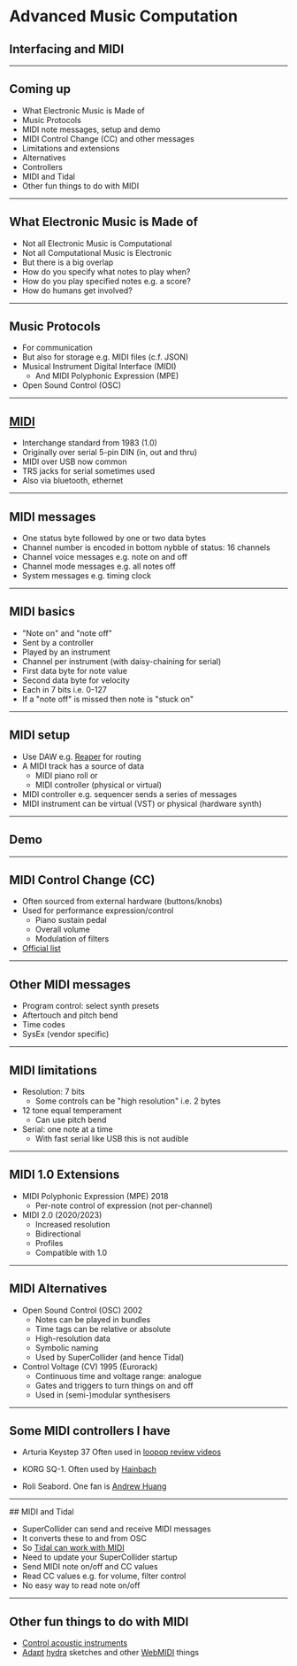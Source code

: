 # Advanced Music Computation

## Interfacing and MIDI

---

## Coming up

- What Electronic Music is Made of
- Music Protocols
- MIDI note messages, setup and demo
- MIDI Control Change (CC) and other messages
- Limitations and extensions
- Alternatives
- Controllers
- MIDI and Tidal
- Other fun things to do with MIDI

---

## What Electronic Music is Made of

- Not all Electronic Music is Computational
- Not all Computational Music is Electronic
- But there is a big overlap
- How do you specify what notes to play when?
- How do you play specified notes e.g. a score?
- How do humans get involved?

---

## Music Protocols

- For communication
- But also for storage e.g. MIDI files (c.f. JSON) 
- Musical Instrument Digital Interface (MIDI)
  - And MIDI Polyphonic Expression (MPE)
- Open Sound Control (OSC)

---

## [MIDI](https://en.wikipedia.org/wiki/MIDI)

- Interchange standard from 1983 (1.0)
- Originally over serial 5-pin DIN (in, out and thru)
- MIDI over USB now common
- TRS jacks for serial sometimes used
- Also via bluetooth, ethernet

---

## MIDI messages

- One status byte followed by one or two data bytes
- Channel number is encoded in bottom nybble of status: 16 channels
- Channel voice messages e.g. note on and off
- Channel mode messages e.g. all notes off
- System messages e.g. timing clock

---

## MIDI basics

- "Note on" and "note off"
- Sent by a controller
- Played by an instrument
- Channel per instrument (with daisy-chaining for serial)
- First data byte for note value
- Second data byte for velocity
- Each in 7 bits i.e. 0-127
- If a "note off" is missed then note is "stuck on"

---

## MIDI setup

- Use DAW e.g. [Reaper](https://www.reaper.fm/) for routing
- A MIDI track has a source of data
  - MIDI piano roll or
  - MIDI controller (physical or virtual)
- MIDI controller e.g. sequencer sends a series of messages
- MIDI instrument can be virtual (VST) or physical (hardware synth)

---

## Demo

---

## MIDI Control Change (CC)

- Often sourced from external hardware (buttons/knobs)
- Used for performance expression/control
  - Piano sustain pedal
  - Overall volume
  - Modulation of filters
- [Official list](https://midi.org/midi-1-0-control-change-messages)

---

## Other MIDI messages

- Program control: select synth presets
- Aftertouch and pitch bend
- Time codes
- SysEx (vendor specific)

---

## MIDI limitations

- Resolution: 7 bits
  - Some controls can be "high resolution" i.e. 2 bytes
- 12 tone equal temperament
  - Can use pitch bend
- Serial: one note at a time
  - With fast serial like USB this is not audible

---

## MIDI 1.0 Extensions

- MIDI Polyphonic Expression (MPE) 2018
  - Per-note control of expression (not per-channel)
- MIDI 2.0 (2020/2023)
  - Increased resolution
  - Bidirectional
  - Profiles
  - Compatible with 1.0

---

## MIDI Alternatives

- Open Sound Control (OSC) 2002
  - Notes can be played in bundles
  - Time tags can be relative or absolute
  - High-resolution data
  - Symbolic naming
  - Used by SuperCollider (and hence Tidal)
- Control Voltage (CV) 1995 (Eurorack)
  - Continuous time and voltage range: analogue
  - Gates and triggers to turn things on and off
  - Used in (semi-)modular synthesisers

---

## Some MIDI controllers I have

- Arturia Keystep 37
Often used in [loopop review videos](https://youtu.be/I3iaHNIJFsg?si=hpDtUAKiLqwwQoyy)

- KORG SQ-1. Often used by [Hainbach](https://youtu.be/iyykGgOKj_Y?si=YpQKu-nq1MlqFnPk)

- Roli Seabord. One fan is [Andrew Huang](https://youtu.be/pSPJTMcpG98?si=6VKEU9r-_KV_QSGm)

---

## MIDI and Tidal

- SuperCollider can send and receive MIDI messages
- It converts these to and from OSC
- So [Tidal can work with MIDI](https://tidalcycles.org/docs/configuration/MIDIOSC/midi)
- Need to update your SuperCollider startup
- Send MIDI note on/off and CC values
- Read CC values e.g. for volume, filter control
- No easy way to read note on/off

---

## Other fun things to do with MIDI

- [Control acoustic instruments](https://youtu.be/oHUl6R8jRJ0?si=3m0PinoPjkrrwZaJ)
- [Adapt](https://discord.com/channels/778912359888060437/1072013045863301131) [hydra](https://hydra.ojack.xyz/) sketches
and other [WebMIDI](https://developer.mozilla.org/en-US/docs/Web/API/Web_MIDI_API) things